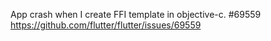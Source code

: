 App crash when I create FFI template in objective-c. #69559
https://github.com/flutter/flutter/issues/69559
